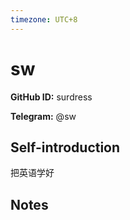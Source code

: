 ```yaml
---
timezone: UTC+8
---
```


# sw

**GitHub ID:** surdress

**Telegram:** @sw

## Self-introduction

把英语学好

## Notes

<!-- Content_START -->


<!-- Content_END -->
